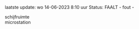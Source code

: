 laatste update: 
wo 14-06-2023  8:10   uur 
Status: FAALT - fout - 
<div class="service R">schijfruimte</div><div class="service R">microstation</div>